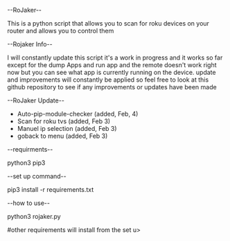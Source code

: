 --RoJaker--

This is a python script that allows you to scan for roku devices on your router and allows you to control them 

--Rojaker Info--

I will constantly update this script it's a work in progress and it works so far except for the dump Apps and run app and the remote doesn't work right now but you can see what app is currently running on the device. update and improvements will constantly be applied so feel free to look at this github repository to see if any improvements or updates have been made 

--RoJaker Update-- 
* Auto-pip-module-checker (added, Feb, 4) 
* Scan for roku tvs (added, Feb 3)
* Manuel ip selection (added, Feb 3)
* goback to menu (added, Feb 3)



--requirments--

python3
pip3

--set up command--

pip3 install -r requirements.txt

--how to use--

python3 rojaker.py


#other requirements will install from the set u>
